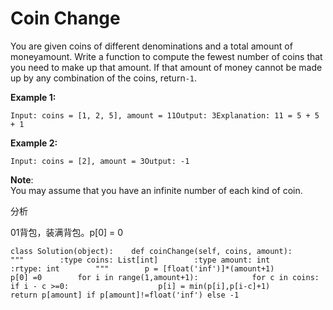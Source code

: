 # Coin Change

You are given coins of different denominations and a total amount of moneyamount. Write a function to compute the fewest number of coins that you need to make up that amount. If that amount of money cannot be made up by any combination of the coins, return`-1`.

**Example 1:**

```text
Input: coins = [1, 2, 5], amount = 11Output: 3Explanation: 11 = 5 + 5 + 1
```

**Example 2:**

```text
Input: coins = [2], amount = 3Output: -1
```

**Note**:  
You may assume that you have an infinite number of each kind of coin.

分析

01背包，装满背包。p\[0\] = 0

```text
class Solution(object):    def coinChange(self, coins, amount):        """        :type coins: List[int]        :type amount: int        :rtype: int        """        p = [float('inf')]*(amount+1)        p[0] =0        for i in range(1,amount+1):            for c in coins:                if i - c >=0:                    p[i] = min(p[i],p[i-c]+1)        return p[amount] if p[amount]!=float('inf') else -1
```

